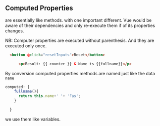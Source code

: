 ## Computed Properties

are essentially like methods. 
with one important different. Vue would be aware of their dependencies and only re-execute them if of its properties changes.

NB:
Computer properties are executed without parenthesis. And they are executed only once.

```html
  <button @click="resetInputs">Reset</button>

      <p>Result: {{ counter }} & Name is {{fullname}}</p>

```
By conversion computed properties methods are named just like the data `name`
```javascript
computed: {
    fullname(){
      return this.name+' '+ 'Fas';
    }

  }
```
we use them like variables.